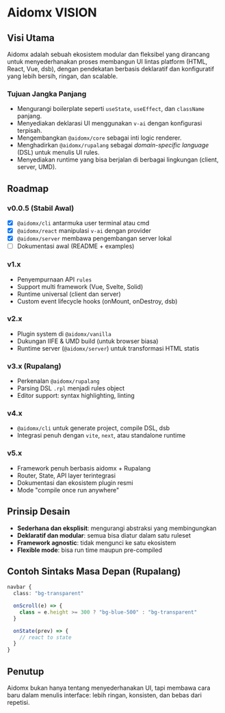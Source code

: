# Aidomx VISION

## Visi Utama

Aidomx adalah sebuah ekosistem modular dan fleksibel yang dirancang untuk menyederhanakan proses membangun UI lintas platform (HTML, React, Vue, dsb), dengan pendekatan berbasis deklaratif dan konfiguratif yang lebih bersih, ringan, dan scalable.

### Tujuan Jangka Panjang

- Mengurangi boilerplate seperti `useState`, `useEffect`, dan `className` panjang.
- Menyediakan deklarasi UI menggunakan `v-ai` dengan konfigurasi terpisah.
- Mengembangkan `@aidomx/core` sebagai inti logic renderer.
- Menghadirkan `@aidomx/rupalang` sebagai _domain-specific language_ (DSL) untuk menulis UI rules.
- Menyediakan runtime yang bisa berjalan di berbagai lingkungan (client, server, UMD).

## Roadmap

### v0.0.5 (Stabil Awal)

- [x] `@aidomx/cli` antarmuka user terminal atau cmd
- [x] `@aidomx/react` manipulasi `v-ai` dengan provider
- [x] `@aidomx/server` membawa pengembangan server lokal
- [ ] Dokumentasi awal (README + examples)

### v1.x

- Penyempurnaan API `rules`
- Support multi framework (Vue, Svelte, Solid)
- Runtime universal (client dan server)
- Custom event lifecycle hooks (onMount, onDestroy, dsb)

### v2.x

- Plugin system di `@aidomx/vanilla`
- Dukungan IIFE & UMD build (untuk browser biasa)
- Runtime server (`@aidomx/server`) untuk transformasi HTML statis

### v3.x (Rupalang)

- Perkenalan `@aidomx/rupalang`
- Parsing DSL `.rpl` menjadi rules object
- Editor support: syntax highlighting, linting

### v4.x

- `@aidomx/cli` untuk generate project, compile DSL, dsb
- Integrasi penuh dengan `vite`, `next`, atau standalone runtime

### v5.x

- Framework penuh berbasis aidomx + Rupalang
- Router, State, API layer terintegrasi
- Dokumentasi dan ekosistem plugin resmi
- Mode "compile once run anywhere"

## Prinsip Desain

- **Sederhana dan eksplisit**: mengurangi abstraksi yang membingungkan
- **Deklaratif dan modular**: semua bisa diatur dalam satu ruleset
- **Framework agnostic**: tidak mengunci ke satu ekosistem
- **Flexible mode**: bisa run time maupun pre-compiled

## Contoh Sintaks Masa Depan (Rupalang)

```ts
navbar {
  class: "bg-transparent"

  onScroll(e) => {
    class = e.height >= 300 ? "bg-blue-500" : "bg-transparent"
  }

  onState(prev) => {
    // react to state
  }
}
```

## Penutup

Aidomx bukan hanya tentang menyederhanakan UI, tapi membawa cara baru dalam menulis interface: lebih ringan, konsisten, dan bebas dari repetisi.
